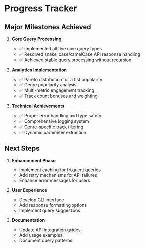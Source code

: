 # Progress Tracker

## Major Milestones Achieved

1. **Core Query Processing**
   - ✅ Implemented all five core query types
   - ✅ Resolved snake_case/camelCase API response handling
   - ✅ Achieved stable query processing without recursion

2. **Analytics Implementation**
   - ✅ Pareto distribution for artist popularity
   - ✅ Genre popularity analysis
   - ✅ Multi-metric engagement tracking
   - ✅ Track count bonuses and weighting

3. **Technical Achievements**
   - ✅ Proper error handling and type safety
   - ✅ Comprehensive logging system
   - ✅ Genre-specific track filtering
   - ✅ Dynamic parameter extraction

## Next Steps

1. **Enhancement Phase**
   - Implement caching for frequent queries
   - Add retry mechanisms for API failures
   - Enhance error messages for users

2. **User Experience**
   - Develop CLI interface
   - Add response formatting options
   - Implement query suggestions

3. **Documentation**
   - Update API integration guides
   - Add usage examples
   - Document query patterns

